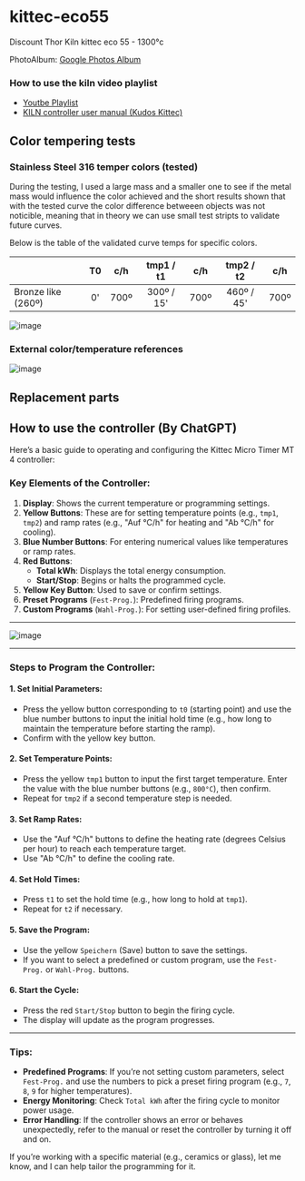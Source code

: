 # kittec-eco55
Discount Thor Kiln kittec eco 55 - 1300°c

PhotoAlbum: [Google Photos Album](https://photos.app.goo.gl/oatt2EmMtDsDjP2o6)

### How to use the kiln video playlist
- [Youtbe Playlist](https://www.youtube.com/watch?v=xoc6Wg6GqKU&list=PLEvmlp-nq1Q4yKHdWhCgacgY_uAayaDIU)
- [KILN controller user manual (Kudos Kittec)](https://github.com/opensourcemanufacturing/kittec-eco55/blob/main/BedienungsanleitungTC405englisch.pdf)


## Color tempering tests

### Stainless Steel 316 temper colors (tested)

During the testing, I used a large mass and a smaller one to see if the metal mass would influence the color achieved and the short results shown that with the tested curve the color difference betweeen objects was not noticible, meaning that in theory we can use small test stripts to validate future curves.

Below is the table of the validated curve temps for specific colors.

|                      | T0 | c/h | tmp1 / t1 | c/h | tmp2 / t2 | c/h |
|:---                  |:---:|:---:|:---:|:---:|:---:|:---:|
|Bronze like (260º)    |0'|700º|300º / 15'|700º|460º / 45'|700º|

![image](https://github.com/user-attachments/assets/ab1f27eb-4f0e-4b40-a2e1-f6bdf6b8db37)

### External color/temperature references
![image](https://github.com/user-attachments/assets/37454b16-c11e-43bc-b734-f0cdc38b481a)

## Replacement parts

## How to use the controller (By ChatGPT)

Here’s a basic guide to operating and configuring the Kittec Micro Timer MT 4 controller:

### Key Elements of the Controller:
1. **Display**: Shows the current temperature or programming settings.
2. **Yellow Buttons**: These are for setting temperature points (e.g., `tmp1`, `tmp2`) and ramp rates (e.g., "Auf °C/h" for heating and "Ab °C/h" for cooling).
3. **Blue Number Buttons**: For entering numerical values like temperatures or ramp rates.
4. **Red Buttons**:
   - **Total kWh**: Displays the total energy consumption.
   - **Start/Stop**: Begins or halts the programmed cycle.
5. **Yellow Key Button**: Used to save or confirm settings.
6. **Preset Programs** (`Fest-Prog.`): Predefined firing programs.
7. **Custom Programs** (`Wahl-Prog.`): For setting user-defined firing profiles.

---

![image](https://github.com/user-attachments/assets/ab1f27eb-4f0e-4b40-a2e1-f6bdf6b8db37)

---

### Steps to Program the Controller:

#### 1. **Set Initial Parameters**:
   - Press the yellow button corresponding to `t0` (starting point) and use the blue number buttons to input the initial hold time (e.g., how long to maintain the temperature before starting the ramp).
   - Confirm with the yellow key button.

#### 2. **Set Temperature Points**:
   - Press the yellow `tmp1` button to input the first target temperature. Enter the value with the blue number buttons (e.g., `800°C`), then confirm.
   - Repeat for `tmp2` if a second temperature step is needed.

#### 3. **Set Ramp Rates**:
   - Use the "Auf °C/h" buttons to define the heating rate (degrees Celsius per hour) to reach each temperature target.
   - Use "Ab °C/h" to define the cooling rate.

#### 4. **Set Hold Times**:
   - Press `t1` to set the hold time (e.g., how long to hold at `tmp1`).
   - Repeat for `t2` if necessary.

#### 5. **Save the Program**:
   - Use the yellow `Speichern` (Save) button to save the settings.
   - If you want to select a predefined or custom program, use the `Fest-Prog.` or `Wahl-Prog.` buttons.

#### 6. **Start the Cycle**:
   - Press the red `Start/Stop` button to begin the firing cycle.
   - The display will update as the program progresses.

---

### Tips:
- **Predefined Programs**: If you’re not setting custom parameters, select `Fest-Prog.` and use the numbers to pick a preset firing program (e.g., `7`, `8`, `9` for higher temperatures).
- **Energy Monitoring**: Check `Total kWh` after the firing cycle to monitor power usage.
- **Error Handling**: If the controller shows an error or behaves unexpectedly, refer to the manual or reset the controller by turning it off and on.

If you’re working with a specific material (e.g., ceramics or glass), let me know, and I can help tailor the programming for it.


